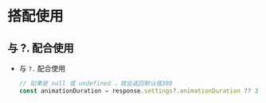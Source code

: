 # 搭配使用

## 与 ?. 配合使用

+ 与 `?.` 配合使用

  ```js
  // 如果是 null 或 undefined ，就会返回默认值300
  const animationDuration = response.settings?.animationDuration ?? 300;
  ```
